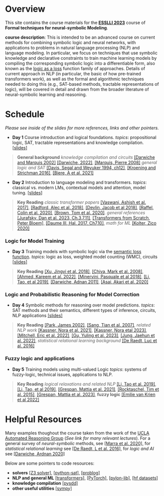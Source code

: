 Overview
==========
This site contains the course materials for  the [**ESSLLI 2023**](https://2023.esslli.eu/courses-workshops-accepted/course-information.html#1) course of **Formal techniques for neural-symbolic Modeling**. 

**course description**: This is intended to be an advanced course on current methods for combining symbolic logic and neural networks, with applications to problems in natural language processing (NLP) and language modeling. In particular, we focus on techniques that use symbolic knowledge and declarative constraints to train machine learning models by compiling the corresponding symbolic logic into a differentiable form, also known as the [logic as a loss](https://arxiv.org/abs/2108.11451) function family of approaches. Details of current approach in NLP (in particular, the basic of how pre-trained transformers work), as well as the formal and algorithmic techniques needed to doing this (e.g., SAT-based methods, tractable representations of logic), will be covered in detail and drawn from the broader literature of neural-symbolic learning and reasoning.

Schedule
==========

*Please see inside of the slides for more references, links and other pointers.* 

- **Day 1** Course introduction and logical foundations. *topics*: propositional logic, SAT, tractable representations and knowledge compilation. [[slides]](https://github.com/yakazimir/esslli_neural_symbolic/blob/main/slides/lecture1.pdf)
> **General background** *knowledge compilation and circuits* [[Darwiche and Marquis 2002]](https://www.jair.org/index.php/jair/article/view/10311) [[Darwiche, 2022]](https://arxiv.org/abs/2202.02942), [[Marquis, Pierre 2008]](https://www.cril.univ-artois.fr/~marquis/tutorialNotes-ECAI08-PMarquis.pdf) *general logic and SAT* [[Davis, Segal and Weyuker 1994, ch12]](https://www.lsm.cic.ipn.mx/wp-content/uploads/2019/11/Computability-Complexity-and-Languages-Fundamentals-of-Theoretical-Computer-Science.pdf), [[Kroening and Strichman 2016]](https://www.dcc.fc.up.pt/~nam/resources/VP22/Kroening-and-Strichman---2016---Decision-Procedures.pdf), [[Biere, A et al. 2021]](https://www.iospress.com/catalog/books/handbook-of-satisfiability-2)  

- **Day 2** Introduction to language modeling and transformers. *topics*: classical vs. modern LMs, contextual models and attention, model tuning. [[slides]](https://github.com/yakazimir/esslli_neural_symbolic/blob/main/slides/lecture2.pdf)
> **Key Reading** *classic transformer papers* [[Vaswani, Ashish et al. 2017]](https://proceedings.neurips.cc/paper_files/paper/2017/hash/3f5ee243547dee91fbd053c1c4a845aa-Abstract.html), [[Radford, Alec et al. 2018]](https://www.mikecaptain.com/resources/pdf/GPT-1.pdf), [[Devlin, Jacob et al 2018]](https://arxiv.org/abs/1810.04805), [[Raffel, Colin et al. 2020]](https://www.jmlr.org/papers/volume21/20-074/20-074.pdf), [[Brown, Tom et al. 2020]](https://proceedings.neurips.cc/paper_files/paper/2020/hash/1457c0d6bfcb4967418bfb8ac142f64a-Abstract.html?utm_medium=email&utm_source=transaction). *general references* [[Jurafsky, Dan et al. 2023, Ch.3,7,11]](https://web.stanford.edu/~jurafsky/slp3/), [[Transformers from Scratch, Peter Bloem]](https://peterbloem.nl/blog/transformers), [[Daume III, Hal. 2017, Ch7,10]](http://ciml.info/), *math for ML* [[Kolter, Zico 2020]](https://cs229.stanford.edu/summer2020/cs229-linalg.pdf)

### Logic for Model Training

- **Day 3** Training models with symbolic logic via the [semantic loss function](https://proceedings.mlr.press/v80/xu18h.html). *topics*: logic as loss, weighted model counting (WMC), circuits [[slides]](https://github.com/yakazimir/esslli_neural_symbolic/blob/main/slides/lecture3.pdf)
> **Key Reading** [[Xu, Jingyi et al. 2018]](https://proceedings.mlr.press/v80/xu18h.html), [[Chiva, Mark et al. 2008]](https://www.sciencedirect.com/science/article/pii/S0004370207001889), [[Ahmed, Kareem et al. 2022]](https://arxiv.org/abs/2201.11250), [[Minervini, Pasquale et al 2018]](https://arxiv.org/abs/1808.08609), [[Li, Tao, et al 2019]](https://arxiv.org/abs/1909.00126), [[Darwiche, Adnan 2011]](https://ai.dmi.unibas.ch/research/reading_group/darwiche-ijcai2011.pdf), [[Asai, Akari et al. 2020]](https://arxiv.org/abs/2004.10157)

### Logic and Probabilistic Reasoning for Model Correction

- **Day 4**  Symbolic methods for reasoning over model predictions. *topics*: SAT methods and their semantics, different types of inference, circuits, NLP applications [[slides]](https://github.com/yakazimir/esslli_neural_symbolic/blob/main/slides/lecture4.pdf)
> **Key Reading** [[Park, James 2002]](https://cdn.aaai.org/AAAI/2002/AAAI02-102.pdf), [[Sang, Tian et al. 2007]](https://henrykautz.com/papers/ijcai07-mpe-maxsat.pdf), *related NLP work* [[Kassner, Nora et al. 2021]](https://arxiv.org/abs/2109.14723), [[Kassner, Nora etal 2023]](https://arxiv.org/abs/2305.14250),[[Mitchell, Eric et al. 2022]](https://arxiv.org/abs/2211.11875), [[Gu, Yuling et al. 2023]](https://arxiv.org/abs/2212.10029), [[Jung, Jaehun et al. 2022]](https://arxiv.org/abs/2205.11822), *statistical relational learning background* [[De Raedt, Luc et al. 2016]](https://link.springer.com/book/10.1007/978-3-031-01574-8)

### Fuzzy logic and applications

- **Day 5** Training models using multi-valued Logic *topics*: systems of fuzzy-logic, technical issues, applications to NLP.
> **Key Reading** *logical relaxations and related NLP* [[Li, Tao et al. 2019]](https://arxiv.org/abs/1906.06298), [[Li, Tao, et al 2019]](https://arxiv.org/abs/1909.00126), [[Grespan, Mattia et al. 2021]](https://arxiv.org/abs/2107.13646), [[Rocktaschel, Tim et al. 2015]](https://aclanthology.org/N15-1118.pdf), [[Grespan, Mattia et al. 2023]](https://aclanthology.org/2023.acl-long.654/), **fuzzy logic** [[Emilie van Krien et al 2022]](https://www.sciencedirect.com/science/article/pii/S0004370221001533)

Helpful Resources 
==========

Many examples thoughout the course taken from the work of the [UCLA Automated Reasoning Group](https://www.youtube.com/@UCLA.Reasoning) (*See link for many relevant lectures*). For a general survey of *neural-symbolic* methods, see [[Marra et al. 2020]](https://arxiv.org/abs/2108.11451), for *statistical relational learning* see [[De Raedt, L et al. 2016]](https://link.springer.com/book/10.1007/978-3-031-01574-8), for *logic and AI* see [[Darwiche, Ardnan 2020]](https://dl.acm.org/doi/abs/10.1145/3375395.3389131)

Below are some pointers to code resources: 
- **solvers** [[Z3 solver]](https://github.com/Z3Prover/z3), [[python-sat]](https://pysathq.github.io/), [[problog]](https://github.com/ML-KULeuven/problog)
- **NLP and general ML** [[transformers]](https://github.com/huggingface/transformers), [[PyTorch]](https://pytorch.org/), [[pylon-lib]](https://github.com/pylon-lib/pylon), [[hf datasets]](https://huggingface.co/docs/datasets/index)
- **knowledge compilation** [[pysdd]](https://github.com/wannesm/PySDD) 
- **other useful utilities** [[sympy]](https://www.sympy.org/en/index.html)
